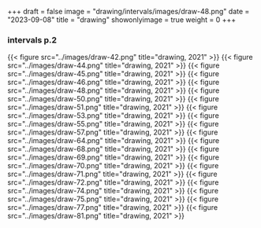 +++
draft = false
image = "drawing/intervals/images/draw-48.png"
date = "2023-09-08"
title = "drawing"
showonlyimage = true
weight = 0
+++

### intervals p.2


{{< figure src="../images/draw-42.png" title="drawing, 2021" >}}
{{< figure src="../images/draw-44.png" title="drawing, 2021" >}}
{{< figure src="../images/draw-45.png" title="drawing, 2021" >}}
{{< figure src="../images/draw-46.png" title="drawing, 2021" >}}
{{< figure src="../images/draw-48.png" title="drawing, 2021" >}}
{{< figure src="../images/draw-50.png" title="drawing, 2021" >}}
{{< figure src="../images/draw-51.png" title="drawing, 2021" >}}
{{< figure src="../images/draw-53.png" title="drawing, 2021" >}}
{{< figure src="../images/draw-55.png" title="drawing, 2021" >}}
{{< figure src="../images/draw-57.png" title="drawing, 2021" >}}
{{< figure src="../images/draw-64.png" title="drawing, 2021" >}}
{{< figure src="../images/draw-68.png" title="drawing, 2021" >}}
{{< figure src="../images/draw-69.png" title="drawing, 2021" >}}
{{< figure src="../images/draw-70.png" title="drawing, 2021" >}}
{{< figure src="../images/draw-71.png" title="drawing, 2021" >}}
{{< figure src="../images/draw-72.png" title="drawing, 2021" >}}
{{< figure src="../images/draw-74.png" title="drawing, 2021" >}}
{{< figure src="../images/draw-75.png" title="drawing, 2021" >}}
{{< figure src="../images/draw-77.png" title="drawing, 2021" >}}
{{< figure src="../images/draw-81.png" title="drawing, 2021" >}}